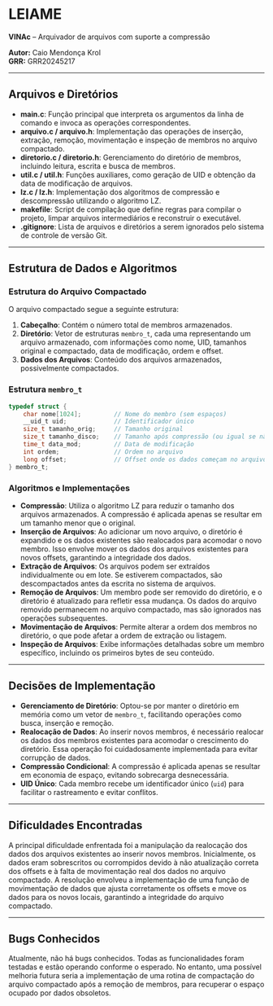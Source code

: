 # LEIAME

**VINAc** – Arquivador de arquivos com suporte a compressão

**Autor:** Caio Mendonça Krol  
**GRR:** GRR20245217

---

## Arquivos e Diretórios

- **main.c**: Função principal que interpreta os argumentos da linha de comando e invoca as operações correspondentes.
- **arquivo.c / arquivo.h**: Implementação das operações de inserção, extração, remoção, movimentação e inspeção de membros no arquivo compactado.
- **diretorio.c / diretorio.h**: Gerenciamento do diretório de membros, incluindo leitura, escrita e busca de membros.
- **util.c / util.h**: Funções auxiliares, como geração de UID e obtenção da data de modificação de arquivos.
- **lz.c / lz.h**: Implementação dos algoritmos de compressão e descompressão utilizando o algoritmo LZ.
- **makefile**: Script de compilação que define regras para compilar o projeto, limpar arquivos intermediários e reconstruir o executável.
- **.gitignore**: Lista de arquivos e diretórios a serem ignorados pelo sistema de controle de versão Git.

---

## Estrutura de Dados e Algoritmos

### Estrutura do Arquivo Compactado

O arquivo compactado segue a seguinte estrutura:

1. **Cabeçalho**: Contém o número total de membros armazenados.
2. **Diretório**: Vetor de estruturas `membro_t`, cada uma representando um arquivo armazenado, com informações como nome, UID, tamanhos original e compactado, data de modificação, ordem e offset.
3. **Dados dos Arquivos**: Conteúdo dos arquivos armazenados, possivelmente compactados.

### Estrutura `membro_t`

```c
typedef struct {
    char nome[1024];         // Nome do membro (sem espaços)
    __uid_t uid;             // Identificador único
    size_t tamanho_orig;     // Tamanho original
    size_t tamanho_disco;    // Tamanho após compressão (ou igual se não comprimido)
    time_t data_mod;         // Data de modificação
    int ordem;               // Ordem no arquivo
    long offset;             // Offset onde os dados começam no arquivo compactado
} membro_t;
```

### Algoritmos e Implementações

- **Compressão**: Utiliza o algoritmo LZ para reduzir o tamanho dos arquivos armazenados. A compressão é aplicada apenas se resultar em um tamanho menor que o original.
- **Inserção de Arquivos**: Ao adicionar um novo arquivo, o diretório é expandido e os dados existentes são realocados para acomodar o novo membro. Isso envolve mover os dados dos arquivos existentes para novos offsets, garantindo a integridade dos dados.
- **Extração de Arquivos**: Os arquivos podem ser extraídos individualmente ou em lote. Se estiverem compactados, são descompactados antes da escrita no sistema de arquivos.
- **Remoção de Arquivos**: Um membro pode ser removido do diretório, e o diretório é atualizado para refletir essa mudança. Os dados do arquivo removido permanecem no arquivo compactado, mas são ignorados nas operações subsequentes.
- **Movimentação de Arquivos**: Permite alterar a ordem dos membros no diretório, o que pode afetar a ordem de extração ou listagem.
- **Inspeção de Arquivos**: Exibe informações detalhadas sobre um membro específico, incluindo os primeiros bytes de seu conteúdo.

---

## Decisões de Implementação

- **Gerenciamento de Diretório**: Optou-se por manter o diretório em memória como um vetor de `membro_t`, facilitando operações como busca, inserção e remoção.
- **Realocação de Dados**: Ao inserir novos membros, é necessário realocar os dados dos membros existentes para acomodar o crescimento do diretório. Essa operação foi cuidadosamente implementada para evitar corrupção de dados.
- **Compressão Condicional**: A compressão é aplicada apenas se resultar em economia de espaço, evitando sobrecarga desnecessária.
- **UID Único**: Cada membro recebe um identificador único (`uid`) para facilitar o rastreamento e evitar conflitos.

---

## Dificuldades Encontradas

A principal dificuldade enfrentada foi a manipulação da realocação dos dados dos arquivos existentes ao inserir novos membros. Inicialmente, os dados eram sobrescritos ou corrompidos devido à não atualização correta dos offsets e à falta de movimentação real dos dados no arquivo compactado. A resolução envolveu a implementação de uma função de movimentação de dados que ajusta corretamente os offsets e move os dados para os novos locais, garantindo a integridade do arquivo compactado.

---

## Bugs Conhecidos

Atualmente, não há bugs conhecidos. Todas as funcionalidades foram testadas e estão operando conforme o esperado. No entanto, uma possível melhoria futura seria a implementação de uma rotina de compactação do arquivo compactado após a remoção de membros, para recuperar o espaço ocupado por dados obsoletos.

